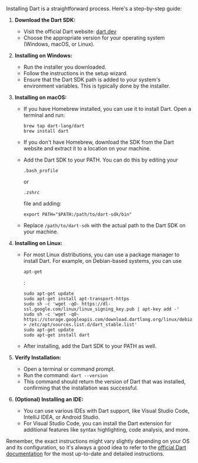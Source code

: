 Installing Dart is a straightforward process. Here's a step-by-step guide:

1. **Download the Dart SDK:**

   - Visit the official Dart website: [dart.dev](https://dart.dev/)
   - Choose the appropriate version for your operating system (Windows, macOS, or Linux).

2. **Installing on Windows:**

   - Run the installer you downloaded.
   - Follow the instructions in the setup wizard.
   - Ensure that the Dart SDK path is added to your system's environment variables. This is typically done by the installer.

3. **Installing on macOS:**

   - If you have Homebrew installed, you can use it to install Dart. Open a terminal and run:

     ```
     brew tap dart-lang/dart
     brew install dart
     ```

   - If you don't have Homebrew, download the SDK from the Dart website and extract it to a location on your machine.

   - Add the Dart SDK to your PATH. You can do this by editing your 

     ```
     .bash_profile
     ```

      or 

     ```
     .zshrc
     ```

      file and adding:

     ```
     export PATH="$PATH:/path/to/dart-sdk/bin"
     ```

   - Replace `/path/to/dart-sdk` with the actual path to the Dart SDK on your machine.

4. **Installing on Linux:**

   - For most Linux distributions, you can use a package manager to install Dart. For example, on Debian-based systems, you can use 

     ```
     apt-get
     ```

     :

     ```
     sudo apt-get update
     sudo apt-get install apt-transport-https
     sudo sh -c 'wget -qO- https://dl-ssl.google.com/linux/linux_signing_key.pub | apt-key add -'
     sudo sh -c 'wget -qO- https://storage.googleapis.com/download.dartlang.org/linux/debian/dart_stable.list > /etc/apt/sources.list.d/dart_stable.list'
     sudo apt-get update
     sudo apt-get install dart
     ```

   - After installing, add the Dart SDK to your PATH as well.

5. **Verify Installation:**

   - Open a terminal or command prompt.
   - Run the command: `dart --version`
   - This command should return the version of Dart that was installed, confirming that the installation was successful.

6. **(Optional) Installing an IDE:**

   - You can use various IDEs with Dart support, like Visual Studio Code, IntelliJ IDEA, or Android Studio.
   - For Visual Studio Code, you can install the Dart extension for additional features like syntax highlighting, code analysis, and more.

Remember, the exact instructions might vary slightly depending on your OS and its configuration, so it's always a good idea to refer to the [official Dart documentation](https://dart.dev/get-dart) for the most up-to-date and detailed instructions.
